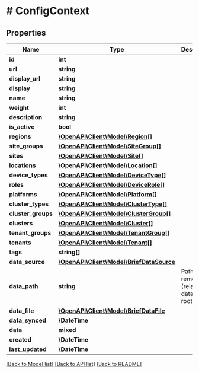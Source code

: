 # # ConfigContext

## Properties

Name | Type | Description | Notes
------------ | ------------- | ------------- | -------------
**id** | **int** |  | [readonly]
**url** | **string** |  | [readonly]
**display_url** | **string** |  | [readonly]
**display** | **string** |  | [readonly]
**name** | **string** |  |
**weight** | **int** |  | [optional]
**description** | **string** |  | [optional]
**is_active** | **bool** |  | [optional]
**regions** | [**\OpenAPI\Client\Model\Region[]**](Region.md) |  | [optional]
**site_groups** | [**\OpenAPI\Client\Model\SiteGroup[]**](SiteGroup.md) |  | [optional]
**sites** | [**\OpenAPI\Client\Model\Site[]**](Site.md) |  | [optional]
**locations** | [**\OpenAPI\Client\Model\Location[]**](Location.md) |  | [optional]
**device_types** | [**\OpenAPI\Client\Model\DeviceType[]**](DeviceType.md) |  | [optional]
**roles** | [**\OpenAPI\Client\Model\DeviceRole[]**](DeviceRole.md) |  | [optional]
**platforms** | [**\OpenAPI\Client\Model\Platform[]**](Platform.md) |  | [optional]
**cluster_types** | [**\OpenAPI\Client\Model\ClusterType[]**](ClusterType.md) |  | [optional]
**cluster_groups** | [**\OpenAPI\Client\Model\ClusterGroup[]**](ClusterGroup.md) |  | [optional]
**clusters** | [**\OpenAPI\Client\Model\Cluster[]**](Cluster.md) |  | [optional]
**tenant_groups** | [**\OpenAPI\Client\Model\TenantGroup[]**](TenantGroup.md) |  | [optional]
**tenants** | [**\OpenAPI\Client\Model\Tenant[]**](Tenant.md) |  | [optional]
**tags** | **string[]** |  | [optional]
**data_source** | [**\OpenAPI\Client\Model\BriefDataSource**](BriefDataSource.md) |  | [optional]
**data_path** | **string** | Path to remote file (relative to data source root) | [readonly]
**data_file** | [**\OpenAPI\Client\Model\BriefDataFile**](BriefDataFile.md) |  | [readonly]
**data_synced** | **\DateTime** |  | [readonly]
**data** | **mixed** |  |
**created** | **\DateTime** |  | [readonly]
**last_updated** | **\DateTime** |  | [readonly]

[[Back to Model list]](../../README.md#models) [[Back to API list]](../../README.md#endpoints) [[Back to README]](../../README.md)
